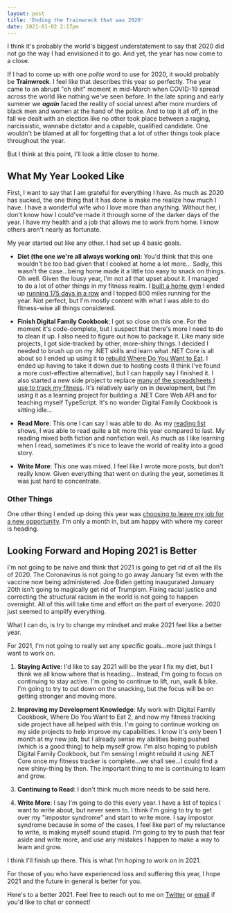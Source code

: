 ```yaml
---
layout: post
title: 'Ending the Trainwreck that was 2020'
date: 2021-01-02 2:17pm
---
```


I think it's probably the world's biggest understatement to say that 2020 did not go the way I had envisioned it to go. And yet, the year has now come to a close.

If I had to come up with one _polite_ word to use for 2020, it would probably be **Trainwreck**. I feel like that describes this year so perfectly. The year came to an abrupt "oh shit" moment in mid-March when COVID-19 spread across the world like nothing we've seen before. In the late spring and early summer we _**again**_ faced the reality of social unrest after more murders of black men and women at the hand of the police. And to top it all off, in the fall we dealt with an election like no other took place between a raging, narcissistic, wannabe dictator and a capable, qualified candidate. One wouldn't be blamed at all for forgetting that a lot of other things took place throughout the year.

But I think at this point, I'll look a little closer to home.

## What My Year Looked Like

First, I want to say that I am grateful for everything I have. As much as 2020 has sucked, the one thing that it has done is make me realize how much I have. I have a wonderful wife who I love more than anything. Without her, I don't know how I could've made it through some of the darker days of the year. I have my health and a job that allows me to work from home. I know others aren't nearly as fortunate.

My year started out like any other. I had set up 4 basic goals.

-   **Diet (the one we're all always working on)**: You'd think that this one wouldn't be too bad given that I cooked at home a lot more... Sadly, this wasn't the case...being home made it a little too easy to snack on things. Oh well. Given the lousy year, I'm not all that upset about it. I managed to do a lot of other things in my fitness realm. I [built a home gym](https://kpwags.com/2020/08/04/so-i-finally-built-a-home-gym.html) I ended up [running 175 days in a row](https://kpwags.com/2020/12/16/reflections-on-my-running-streak-coming-to-an-end.html) and I topped 800 miles running for the year. Not perfect, but I'm mostly content with what I was able to do fitness-wise all things considered.

-   **Finish Digital Family Cookbook**: I got so close on this one. For the moment it's code-complete, but I suspect that there's more I need to do to clean it up. I also need to figure out how to package it. Like many side projects, I got side-tracked by other, more-shiny things. I decided I needed to brush up on my .NET skills and learn what .NET Core is all about so I ended up using it to [rebuild Where Do You Want to Eat](https://kpwags.com/2020/07/05/so-i-finally-finished-a-side-project.html). I ended up having to take it down due to hosting costs (I think I've found a more cost-effective alternative), but I can happily say I finished it. I also started a new side project to replace [many of the spreadsheets I use to track my fitness](https://kpwags.com/2020/01/21/tracking-my-fitness-journey.html). It's relatively early on in development, but I'm using it as a learning project for building a .NET Core Web API and for teaching myself TypeScript. It's no wonder Digital Family Cookbook is sitting idle...

-   **Read More**: This one I can say I was able to do. As my [reading list](https://kpwags.com/reading-list/) shows, I was able to read quite a bit more this year compared to last. My reading mixed both fiction and nonfiction well. As much as I like learning when I read, sometimes it's nice to leave the world of reality into a good story.

-   **Write More**: This one was mixed. I feel like I wrote more posts, but don't really know. Given everything that went on during the year, sometimes it was just hard to concentrate.

### Other Things

One other thing I ended up doing this year was [choosing to leave my job for a new opportunity](https://kpwags.com/2020/12/14/starting-a-new-job.html). I'm only a month in, but am happy with where my career is heading.

## Looking Forward and Hoping 2021 is Better

I'm not going to be naive and think that 2021 is going to get rid of all the ills of 2020. The Coronavirus is not going to go away January 1st even with the vaccine now being administered. Joe Biden getting inaugurated January 20th isn't going to magically get rid of Trumpism. Fixing racial justice and correcting the structural racism in the world is not going to happen overnight. All of this will take time and effort on the part of everyone. 2020 just seemed to amplify everything.

What I can do, is try to change my mindset and make 2021 feel like a better year.

For 2021, I'm not going to really set any specific goals...more just things I want to work on.

1. **Staying Active**: I'd like to say 2021 will be the year I fix my diet, but I think we all know where that is heading... Instead, I'm going to focus on continuing to stay active. I'm going to continue to lift, run, walk & bike. I'm going to try to cut down on the snacking, but the focus will be on getting stronger and moving more.

2. **Improving my Development Knowledge**: My work with Digital Family Cookbook, Where Do You Want to Eat 2, and now my fitness tracking side project have all helped with this. I'm going to continue working on my side projects to help improve my capabilities. I know it's only been 1 month at my new job, but I already sense my abilities being pushed (which is a good thing) to help myself grow. I'm also hoping to publish Digital Family Cookbook, but I'm sensing I might rebuild it using .NET Core once my fitness tracker is complete...we shall see...I could find a new shiny-thing by then. The important thing to me is continuing to learn and grow.

3. **Continuing to Read**: I don't think much more needs to be said here.

4. **Write More**: I say I'm going to do this every year. I have a list of topics I want to write about, but never seem to. I think I'm going to try to get over my "impostor syndrome" and start to write more. I say impostor syndrome because in some of the cases, I feel like part of my reluctance to write, is making myself sound stupid. I'm going to try to push that fear aside and write more, and use any mistakes I happen to make a way to learn and grow.

I think I'll finish up there. This is what I'm hoping to work on in 2021.

For those of you who have experienced loss and suffering this year, I hope 2021 and the future in general is better for you.

Here's to a better 2021. Feel free to reach out to me on [Twitter](https://www.twitter.com/kpwags) or <a href="mailto:keith+blog@kpwags.com">email</a> if you'd like to chat or connect!
